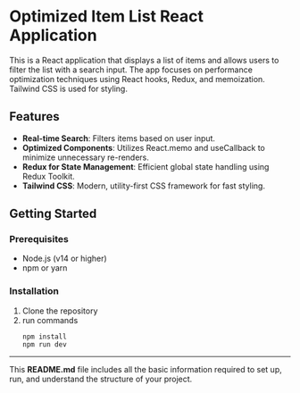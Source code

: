 # Optimized Item List React Application

This is a React application that displays a list of items and allows users to filter the list with a search input. The app focuses on performance optimization techniques using React hooks, Redux, and memoization. Tailwind CSS is used for styling.

## Features

- **Real-time Search**: Filters items based on user input.
- **Optimized Components**: Utilizes React.memo and useCallback to minimize unnecessary re-renders.
- **Redux for State Management**: Efficient global state handling using Redux Toolkit.
- **Tailwind CSS**: Modern, utility-first CSS framework for fast styling.

## Getting Started

### Prerequisites

- Node.js (v14 or higher)
- npm or yarn

### Installation

1. Clone the repository
2. run commands
   ```
   npm install
   npm run dev
   ```

---

This **README.md** file includes all the basic information required to set up, run, and understand the structure of your project.
